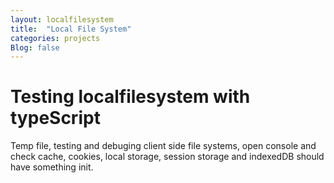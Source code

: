 ```yaml
---
layout: localfilesystem
title:  "Local File System"
categories: projects
Blog: false
---
```


# Testing localfilesystem with typeScript

Temp file, testing and debuging client side file systems, open console and check cache, cookies, local storage, session storage and indexedDB should have something init.
